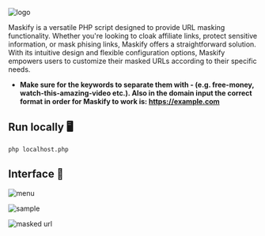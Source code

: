 ![logo](https://github.com/new92/php/assets/94779840/eaa458b7-2adb-4f4e-b1c8-fa04397d8568)

Maskify is a versatile PHP script designed to provide URL masking functionality. Whether you're looking to cloak affiliate links, protect sensitive information, or mask phising links, Maskify offers a straightforward solution. With its intuitive design and flexible configuration options, Maskify empowers users to customize their masked URLs according to their specific needs.

- **Make sure for the keywords to separate them with - (e.g. free-money, watch-this-amazing-video etc.). Also in the domain input the correct format in order for Maskify to work is: https://example.com**

## Run locally 🖥️

```bash
php localhost.php
```

## Interface 🚀

![menu](https://github.com/new92/php/assets/94779840/8120ec09-3aaa-41c8-92f4-136aefa8fae0)

![sample](https://github.com/new92/php/assets/94779840/285b6e80-da95-41b0-9bf6-2fd7592e2f19)

![masked url](https://github.com/new92/php/assets/94779840/a9a57259-4424-41cf-9c3f-ff6cf39639cd)
